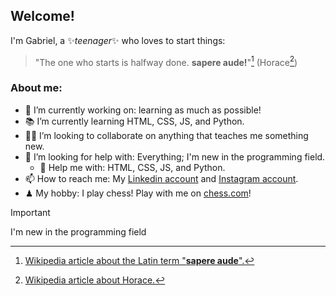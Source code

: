 ## Welcome!

I'm Gabriel, a ✨_teenager_✨ who loves to start things: 
> "The one who starts is halfway done. **sapere aude!**"[^1] (Horace[^2])

### About me:

- 🧠 I’m currently working on: learning as much as possible!
- 📚 I’m currently learning HTML, CSS, JS, and Python.
- 🕵️‍♂️ I’m looking to collaborate on anything that teaches me something new.
- 🧭 I’m looking for help with: Everything; I'm new in the programming field.
  - 💬 Help me with: HTML, CSS, JS, and Python.
- 📫 How to reach me: My [Linkedin account](https://www.linkedin.com/in/gabrieltressoldi) and [Instagram account](https://www.instagram.com/gabrieltressoldi_/).
- ♟ My hobby: I play chess! Play with me on [chess.com](https://www.chess.com/member/gabryan13)!

> [!IMPORTANT]
> I'm new in the programming field

[^1]: [Wikipedia article about the Latin term "**sapere aude**".](https://en.wikipedia.org/wiki/Sapere_aude)
[^2]: [Wikipedia article about Horace.](https://en.wikipedia.org/wiki/Horace)
